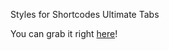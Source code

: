 Styles for Shortcodes Ultimate Tabs

You can grab it right [here](https://raw.githubusercontent.com/art4ur/su_tab_styles/master/shortcodes-ultamate-tab-style.css)!
